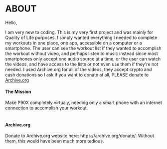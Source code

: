 <h1> ABOUT </h1>

Hello,

I am very new to coding. This is my very first project and was mainly for Quality of Life purposes. I simply wanted everything I needed to complete my workouts in one place, one app, accessible on a computer or a smartphone. The user can see the workout list if they wanted to accomplish the workout without video, and perhaps listen to music instead since most smartphones only accept one audio source at a time, or the user can watch the videos, and have access to the lists or not even use them if they're not needed. I used Archive.org for all of the videos, they accept crypto and cash donations so I ask if you want to donate at all, PLEASE donate to [Archive.org](archive.org/donate/)
<p>


<h4> The Mission </h4>
Make P90X completely virtualy, needing only a smart phone with an internet connection to accomplish your workout. 
  

<br>
</br>

<h4> Archive.org </h4>
Donate to Archive.org website here: https://archive.org/donate/. Without them, this would have been much more tedious. 
<br>
</br>


